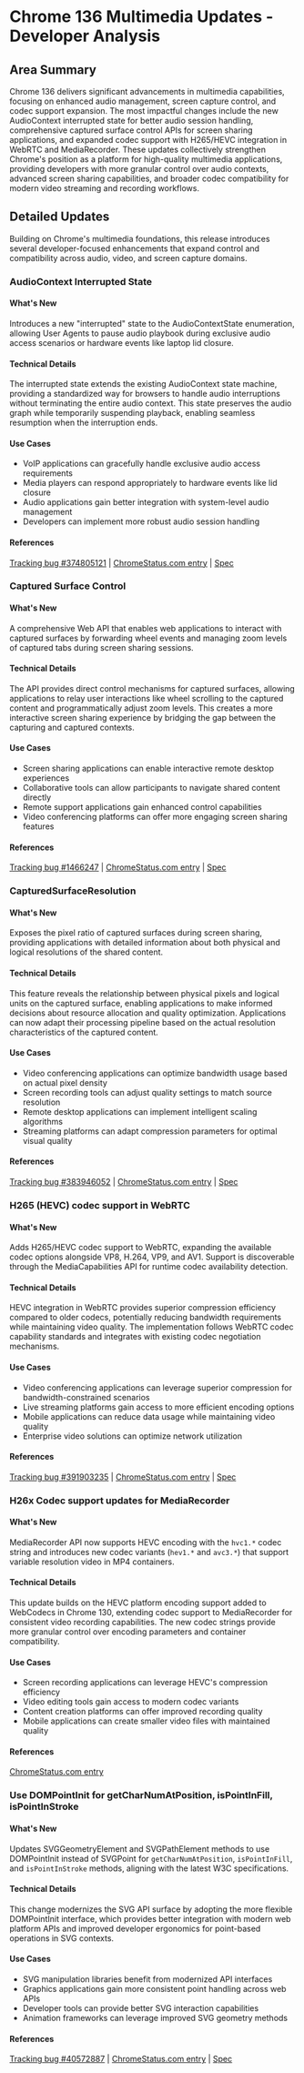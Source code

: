 # Chrome 136 Multimedia Updates - Developer Analysis

## Area Summary

Chrome 136 delivers significant advancements in multimedia capabilities, focusing on enhanced audio management, screen capture control, and codec support expansion. The most impactful changes include the new AudioContext interrupted state for better audio session handling, comprehensive captured surface control APIs for screen sharing applications, and expanded codec support with H265/HEVC integration in WebRTC and MediaRecorder. These updates collectively strengthen Chrome's position as a platform for high-quality multimedia applications, providing developers with more granular control over audio contexts, advanced screen sharing capabilities, and broader codec compatibility for modern video streaming and recording workflows.

## Detailed Updates

Building on Chrome's multimedia foundations, this release introduces several developer-focused enhancements that expand control and compatibility across audio, video, and screen capture domains.

### AudioContext Interrupted State

#### What's New
Introduces a new "interrupted" state to the AudioContextState enumeration, allowing User Agents to pause audio playbook during exclusive audio access scenarios or hardware events like laptop lid closure.

#### Technical Details
The interrupted state extends the existing AudioContext state machine, providing a standardized way for browsers to handle audio interruptions without terminating the entire audio context. This state preserves the audio graph while temporarily suspending playback, enabling seamless resumption when the interruption ends.

#### Use Cases
- VoIP applications can gracefully handle exclusive audio access requirements
- Media players can respond appropriately to hardware events like lid closure
- Audio applications gain better integration with system-level audio management
- Developers can implement more robust audio session handling

#### References
[Tracking bug #374805121](https://bugs.chromium.org/p/chromium/issues/detail?id=374805121) | [ChromeStatus.com entry](https://chromestatus.com/feature/5087843301908480) | [Spec](https://webaudio.github.io/web-audio-api/#AudioContextState)

### Captured Surface Control

#### What's New
A comprehensive Web API that enables web applications to interact with captured surfaces by forwarding wheel events and managing zoom levels of captured tabs during screen sharing sessions.

#### Technical Details
The API provides direct control mechanisms for captured surfaces, allowing applications to relay user interactions like wheel scrolling to the captured content and programmatically adjust zoom levels. This creates a more interactive screen sharing experience by bridging the gap between the capturing and captured contexts.

#### Use Cases
- Screen sharing applications can enable interactive remote desktop experiences
- Collaborative tools can allow participants to navigate shared content directly
- Remote support applications gain enhanced control capabilities
- Video conferencing platforms can offer more engaging screen sharing features

#### References
[Tracking bug #1466247](https://bugs.chromium.org/p/chromium/issues/detail?id=1466247) | [ChromeStatus.com entry](https://chromestatus.com/feature/5064816815276032) | [Spec](https://wicg.github.io/captured-surface-control/)

### CapturedSurfaceResolution

#### What's New
Exposes the pixel ratio of captured surfaces during screen sharing, providing applications with detailed information about both physical and logical resolutions of the shared content.

#### Technical Details
This feature reveals the relationship between physical pixels and logical units on the captured surface, enabling applications to make informed decisions about resource allocation and quality optimization. Applications can now adapt their processing pipeline based on the actual resolution characteristics of the captured content.

#### Use Cases
- Video conferencing applications can optimize bandwidth usage based on actual pixel density
- Screen recording tools can adjust quality settings to match source resolution
- Remote desktop applications can implement intelligent scaling algorithms
- Streaming platforms can adapt compression parameters for optimal visual quality

#### References
[Tracking bug #383946052](https://bugs.chromium.org/p/chromium/issues/detail?id=383946052) | [ChromeStatus.com entry](https://chromestatus.com/feature/5100866324422656) | [Spec](https://w3c.github.io/mediacapture-screen-share-extensions/#capturedsurfaceresolution)

### H265 (HEVC) codec support in WebRTC

#### What's New
Adds H265/HEVC codec support to WebRTC, expanding the available codec options alongside VP8, H.264, VP9, and AV1. Support is discoverable through the MediaCapabilities API for runtime codec availability detection.

#### Technical Details
HEVC integration in WebRTC provides superior compression efficiency compared to older codecs, potentially reducing bandwidth requirements while maintaining video quality. The implementation follows WebRTC codec capability standards and integrates with existing codec negotiation mechanisms.

#### Use Cases
- Video conferencing applications can leverage superior compression for bandwidth-constrained scenarios
- Live streaming platforms gain access to more efficient encoding options
- Mobile applications can reduce data usage while maintaining video quality
- Enterprise video solutions can optimize network utilization

#### References
[Tracking bug #391903235](https://bugs.chromium.org/p/chromium/issues/detail?id=391903235) | [ChromeStatus.com entry](https://chromestatus.com/feature/5104835309936640) | [Spec](https://www.w3.org/TR/webrtc/#dom-rtcrtpcodeccapability)

### H26x Codec support updates for MediaRecorder

#### What's New
MediaRecorder API now supports HEVC encoding with the `hvc1.*` codec string and introduces new codec variants (`hev1.*` and `avc3.*`) that support variable resolution video in MP4 containers.

#### Technical Details
This update builds on the HEVC platform encoding support added to WebCodecs in Chrome 130, extending codec support to MediaRecorder for consistent video recording capabilities. The new codec strings provide more granular control over encoding parameters and container compatibility.

#### Use Cases
- Screen recording applications can leverage HEVC's compression efficiency
- Video editing tools gain access to modern codec variants
- Content creation platforms can offer improved recording quality
- Mobile applications can create smaller video files with maintained quality

#### References
[ChromeStatus.com entry](https://chromestatus.com/feature/5103892473503744)

### Use DOMPointInit for getCharNumAtPosition, isPointInFill, isPointInStroke

#### What's New
Updates SVGGeometryElement and SVGPathElement methods to use DOMPointInit instead of SVGPoint for `getCharNumAtPosition`, `isPointInFill`, and `isPointInStroke` methods, aligning with the latest W3C specifications.

#### Technical Details
This change modernizes the SVG API surface by adopting the more flexible DOMPointInit interface, which provides better integration with modern web platform APIs and improved developer ergonomics for point-based operations in SVG contexts.

#### Use Cases
- SVG manipulation libraries benefit from modernized API interfaces
- Graphics applications gain more consistent point handling across web APIs
- Developer tools can provide better SVG interaction capabilities
- Animation frameworks can leverage improved SVG geometry methods

#### References
[Tracking bug #40572887](https://bugs.chromium.org/p/chromium/issues/detail?id=40572887) | [ChromeStatus.com entry](https://chromestatus.com/feature/5084627093929984) | [Spec](https://www.w3.org/TR/SVG2/types.html#InterfaceDOMPointInit)